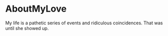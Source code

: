 # AboutMyLove
My life is a pathetic series of events and ridiculous coincidences. That was until she showed up. 


